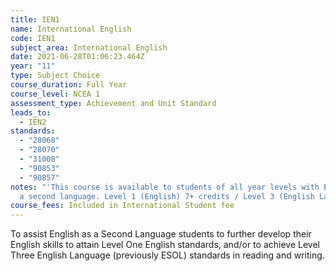 ```yaml
---
title: IEN1
name: International English
code: IEN1
subject_area: International English
date: 2021-06-28T01:06:23.464Z
year: "11"
type: Subject Choice
course_duration: Full Year
course_level: NCEA 1
assessment_type: Achievement and Unit Standard
leads_to:
  - IEN2
standards:
  - "28068"
  - "28070"
  - "31008"
  - "90853"
  - "90857"
notes: "'This course is available to students of all year levels with English as
  a second language. Level 1 (English) 7+ credits / Level 3 (English Language)'"
course_fees: Included in International Student fee
---
```

To assist English as a Second Language students to further develop their English skills to attain Level One English standards, and/or to achieve Level Three English Language (previously ESOL) standards in reading and writing.
